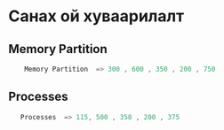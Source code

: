 # Санах ой хуваарилалт

## Memory Partition
```C
    Memory Partition  => 300 , 600 , 350 , 200 , 750 

 ```

 ## Processes

 ```C
    Processes  => 115, 500 , 358 , 200 , 375
 ```
